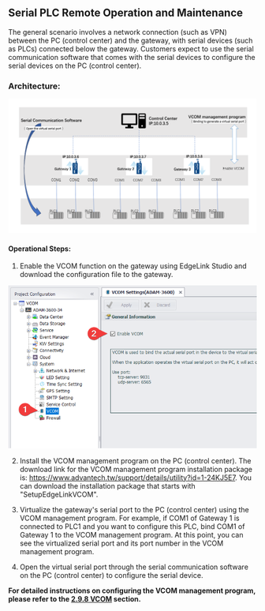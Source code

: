 ## Serial PLC Remote Operation and Maintenance

The general scenario involves a network connection (such as VPN) between the PC (control center) and the gateway, with serial devices (such as PLCs) connected below the gateway. Customers expect to use the serial communication software that comes with the serial devices to configure the serial devices on the PC (control center).

### Architecture:

![](./Serial001.png)

#### Operational Steps:

1. Enable the VCOM function on the gateway using EdgeLink Studio and download the configuration file to the gateway.

![](./VCOM_2.png)

2. Install the VCOM management program on the PC (control center). The download link for the VCOM management program installation package is: https://www.advantech.tw/support/details/utility?id=1-24KJ5E7. You can download the installation package that starts with "SetupEdgeLinkVCOM".

3. Virtualize the gateway's serial port to the PC (control center) using the VCOM management program. For example, if COM1 of Gateway 1 is connected to PLC1 and you want to configure this PLC, bind COM1 of Gateway 1 to the VCOM management program. At this point, you can see the virtualized serial port and its port number in the VCOM management program.

4. Open the virtual serial port through the serial communication software on the PC (control center) to configure the serial device.

**For detailed instructions on configuring the VCOM management program, please refer to the [2.9.8 VCOM](../systemsetting/VCOM.html) section.**



